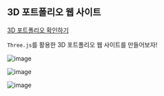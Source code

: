 ## 3D 포트폴리오 웹 사이트

[3D 포트폴리오 확인하기](https://3-d-fortfolio-introduce.vercel.app/)

`Three.js`를 활용한 3D 포트폴리오 웹 사이트를 만들어보자!

![image](https://user-images.githubusercontent.com/46777310/232194680-e033d1d4-b583-4a3c-b121-d55726ef22fc.png)

![image](https://user-images.githubusercontent.com/46777310/232194709-1dc4a809-c155-4482-ad11-442f1edeac3e.png)

![image](https://user-images.githubusercontent.com/46777310/232194743-f4cf0b10-714b-4baf-9836-4c697e3197d9.png)
